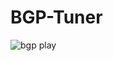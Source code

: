# BGP-Tuner

<img alt="bgp play" src="https://github.com/joaoceron/BGP-PLAYGROUND/blob/master/assets/bgpplay1.gif">

